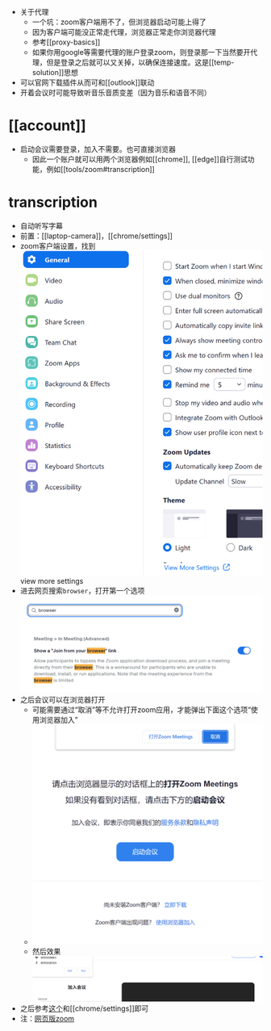 - 关于代理
  - 一个坑：zoom客户端用不了，但浏览器启动可能上得了
  - 因为客户端可能没正常走代理，浏览器正常走你浏览器代理
  - 参考[[proxy-basics]]
  - 如果你用google等需要代理的账户登录zoom，则登录那一下当然要开代理，但是登录之后就可以又关掉，以确保连接速度。这是[[temp-solution]]思想
- 可以官网下载插件从而可和[[outlook]]联动
- 开着会议时可能导致听音乐音质变差（因为音乐和语音不同）
# [[account]]
- 启动会议需要登录，加入不需要。也可直接浏览器
  - 因此一个账户就可以用两个浏览器例如[[chrome]], [[edge]]自行测试功能，例如[[tools/zoom#transcription]]
# transcription
- 自动听写字幕
- 前置：[[laptop-camera]]，[[chrome/settings]]
- zoom客户端设置，找到![](view-more-settings.png) view more settings
- 进去网页搜索`browser`，打开第一个选项 ![](enable-joining-from-browser.png)
- 之后会议可以在浏览器打开
  - 可能需要通过“取消”等不允许打开zoom应用，才能弹出下面这个选项“使用浏览器加入”
  - ![](join-from-browser-option.png)
  - 然后效果![](join-from-browser.png)
- 之后参考[这个](https://zhuanlan.zhihu.com/p/346845837)和[[chrome/settings]]即可
- 注：[网页版zoom](https://us05web.zoom.us/)